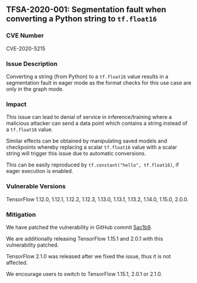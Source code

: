 ## TFSA-2020-001: Segmentation fault when converting a Python string to `tf.float16`

### CVE Number

CVE-2020-5215

### Issue Description

Converting a string (from Python) to a `tf.float16` value results in a
segmentation fault in eager mode as the format checks for this use case are only
in the graph mode.

### Impact

This issue can lead to denial of service in inference/training where a malicious
attacker can send a data point which contains a string instead of a `tf.float16`
value.

Similar effects can be obtained by manipulating saved models and checkpoints
whereby replacing a scalar `tf.float16` value with a scalar string will trigger
this issue due to automatic conversions.

This can be easily reproduced by `tf.constant("hello", tf.float16)`, if eager
execution is enabled.

### Vulnerable Versions

TensorFlow 1.12.0, 1.12.1, 1.12.2, 1.12.3, 1.13.0, 1.13.1, 1.13.2, 1.14.0,
1.15.0, 2.0.0.

### Mitigation

We have patched the vulnerability in GitHub commit
[5ac1b9](https://github.com/tensorflow/tensorflow/commit/5ac1b9e24ff6afc465756edf845d2e9660bd34bf).

We are additionally releasing TensorFlow 1.15.1 and 2.0.1 with this
vulnerability patched.

TensorFlow 2.1.0 was released after we fixed the issue, thus it is not affected.

We encourage users to switch to TensorFlow 1.15.1, 2.0.1 or 2.1.0.
